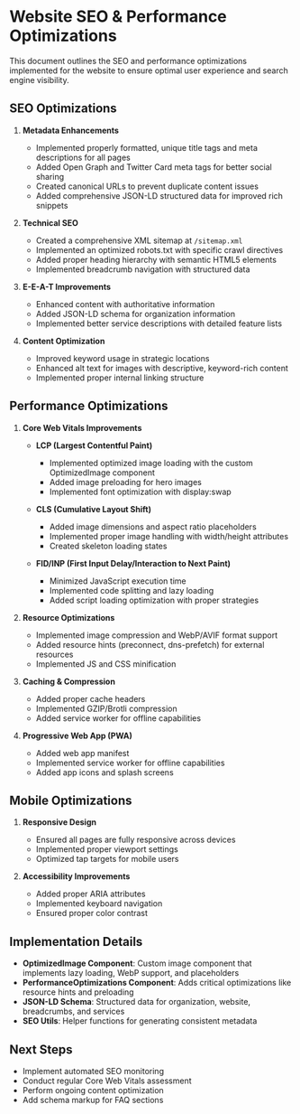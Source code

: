 # Website SEO & Performance Optimizations

This document outlines the SEO and performance optimizations implemented for the website to ensure optimal user experience and search engine visibility.

## SEO Optimizations

1. **Metadata Enhancements**
   - Implemented properly formatted, unique title tags and meta descriptions for all pages
   - Added Open Graph and Twitter Card meta tags for better social sharing
   - Created canonical URLs to prevent duplicate content issues
   - Added comprehensive JSON-LD structured data for improved rich snippets

2. **Technical SEO**
   - Created a comprehensive XML sitemap at `/sitemap.xml`
   - Implemented an optimized robots.txt with specific crawl directives
   - Added proper heading hierarchy with semantic HTML5 elements
   - Implemented breadcrumb navigation with structured data

3. **E-E-A-T Improvements**
   - Enhanced content with authoritative information
   - Added JSON-LD schema for organization information
   - Implemented better service descriptions with detailed feature lists

4. **Content Optimization**
   - Improved keyword usage in strategic locations
   - Enhanced alt text for images with descriptive, keyword-rich content
   - Implemented proper internal linking structure

## Performance Optimizations

1. **Core Web Vitals Improvements**
   - **LCP (Largest Contentful Paint)**
     - Implemented optimized image loading with the custom OptimizedImage component
     - Added image preloading for hero images
     - Implemented font optimization with display:swap

   - **CLS (Cumulative Layout Shift)**
     - Added image dimensions and aspect ratio placeholders
     - Implemented proper image handling with width/height attributes
     - Created skeleton loading states

   - **FID/INP (First Input Delay/Interaction to Next Paint)**
     - Minimized JavaScript execution time
     - Implemented code splitting and lazy loading
     - Added script loading optimization with proper strategies

2. **Resource Optimizations**
   - Implemented image compression and WebP/AVIF format support
   - Added resource hints (preconnect, dns-prefetch) for external resources
   - Implemented JS and CSS minification

3. **Caching & Compression**
   - Added proper cache headers
   - Implemented GZIP/Brotli compression
   - Added service worker for offline capabilities

4. **Progressive Web App (PWA)**
   - Added web app manifest
   - Implemented service worker for offline capabilities
   - Added app icons and splash screens

## Mobile Optimizations

1. **Responsive Design**
   - Ensured all pages are fully responsive across devices
   - Implemented proper viewport settings
   - Optimized tap targets for mobile users

2. **Accessibility Improvements**
   - Added proper ARIA attributes
   - Implemented keyboard navigation
   - Ensured proper color contrast

## Implementation Details

- **OptimizedImage Component**: Custom image component that implements lazy loading, WebP support, and placeholders
- **PerformanceOptimizations Component**: Adds critical optimizations like resource hints and preloading
- **JSON-LD Schema**: Structured data for organization, website, breadcrumbs, and services
- **SEO Utils**: Helper functions for generating consistent metadata

## Next Steps

- Implement automated SEO monitoring
- Conduct regular Core Web Vitals assessment
- Perform ongoing content optimization
- Add schema markup for FAQ sections 